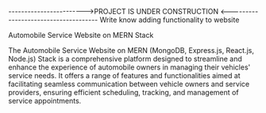 
------------------------>PROJECT IS UNDER CONSTRUCTION <------------------------------------- Write know adding  functionality to website

Automobile Service Website on MERN Stack

The Automobile Service Website on MERN (MongoDB, Express.js, React.js, Node.js) Stack is a comprehensive platform designed to streamline and enhance the experience of automobile owners in managing their vehicles' service needs. It offers a range of features and functionalities aimed at facilitating seamless communication between vehicle owners and service providers, ensuring efficient scheduling, tracking, and management of service appointments.
